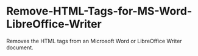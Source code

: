 # Remove-HTML-Tags-for-MS-Word-LibreOffice-Writer
Removes the HTML tags from an Microsoft Word or LibreOffice Writer document.
